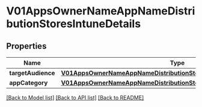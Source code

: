# V01AppsOwnerNameAppNameDistributionStoresIntuneDetails

## Properties
Name | Type | Description | Notes
------------ | ------------- | ------------- | -------------
**targetAudience** | [**V01AppsOwnerNameAppNameDistributionStoresIntuneDetailsTargetAudience**](V01AppsOwnerNameAppNameDistributionStoresIntuneDetailsTargetAudience.md) |  | [optional] 
**appCategory** | [**V01AppsOwnerNameAppNameDistributionStoresIntuneDetailsAppCategory**](V01AppsOwnerNameAppNameDistributionStoresIntuneDetailsAppCategory.md) |  | [optional] 

[[Back to Model list]](../README.md#documentation-for-models) [[Back to API list]](../README.md#documentation-for-api-endpoints) [[Back to README]](../README.md)


